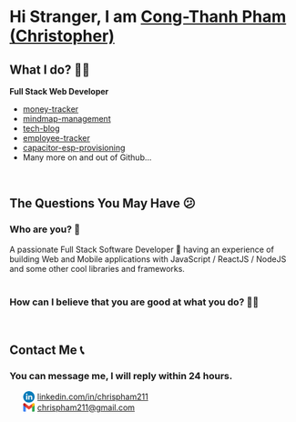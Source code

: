 <h1>Hi Stranger, I am <a href="https://www.linkedin.com/in/chrispham211/">Cong-Thanh Pham (Christopher)</a></h1>
<h2 style="font-weight: bold;">What I do? 👨‍💻</h2>
<div>
  <summary style="font-weight: bold;">Full Stack Web Developer</summary>
  <ul>
    <li><a href="https://github.com/christopher211/money-tracker">money-tracker</a></li>
    <li><a href="https://github.com/christopher211/mindmap-management">mindmap-management</a></li>
    <li><a href="https://github.com/christopher211/tech-blog">tech-blog</a></li>
    <li><a href="https://github.com/christopher211/employee-tracker">employee-tracker</a></li>
    <li><a href="https://github.com/christopher211/capacitor-esp-provisioning">capacitor-esp-provisioning</a></li>
    <li>Many more on and out of Github...</li>
  </ul>
</div>
<br />
<h2 style="font-weight: bold;">The Questions You May Have 😕</h2>
<div>
  <h3 style="font-weight: bold;">Who are you? 👨</h3>
  A passionate Full Stack Software Developer 🚀 having an experience of building Web and Mobile applications with JavaScript / ReactJS / NodeJS and some other cool libraries and frameworks.<br>
</div>
<br />
<div>
  <h3 style="font-weight: bold;">How can I believe that you are good at what you do? 🤷‍♂️</h3>
</div>
<br />
<h2 style="font-weight: bold;">Contact Me 📞</h2>
<div>
  <h3 style="font-weight: bold;">You can message me, I will reply within 24 hours.</h3>
  <ul style="list-style-type: none">
    <div style="display: flex; align-items: center;">
      <img style="width: 20px; margin-right: 5px" src="./icons/linkedin.png" />
      <span>
        <a href="https://www.linkedin.com/in/chrispham211/">linkedin.com/in/chrispham211</a>
      <span>
    </div>
    <div style="display: flex; align-items: center;">
      <img style="width: 20px; margin-right: 5px" src="./icons/gmail.png" />
      <span>
        <a href="mailto:chrispham211@gmail.com">chrispham211@gmail.com</a>
      <span>
    </div>
  </ul>
</div>
